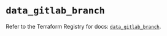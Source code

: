 # `data_gitlab_branch`

Refer to the Terraform Registry for docs: [`data_gitlab_branch`](https://registry.terraform.io/providers/gitlabhq/gitlab/17.5.0/docs/data-sources/branch).
